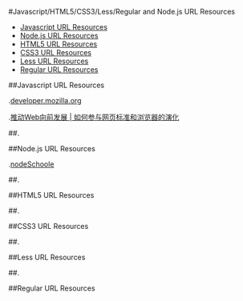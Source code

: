 #Javascript/HTML5/CSS3/Less/Regular and Node.js URL Resources

- [Javascript URL Resources](#javascript-url-resources)
- [Node.js URL Resources](#node.js-url-resources)
- [HTML5 URL Resources](#html5-url-resources)
- [CSS3 URL Resources](#css3-url-resources)
- [Less URL Resources](#less-url-resources)
- [Regular URL Resources](#regular-url-resources)

##Javascript URL Resources

  .[developer.mozilla.org](https://developer.mozilla.org/zh-CN/docs/Web/JavaScript/Guide)

  .[推动Web向前发展 | 如何参与网页标准和浏览器的演化](http://movethewebforward.org/cn/)

##.


##Node.js URL Resources

.[nodeSchoole](http://nodeschool.io/zh-cn/)


##.

##HTML5 URL Resources


##.

##CSS3 URL Resources


##.

##Less URL Resources


##.

##Regular URL Resources
